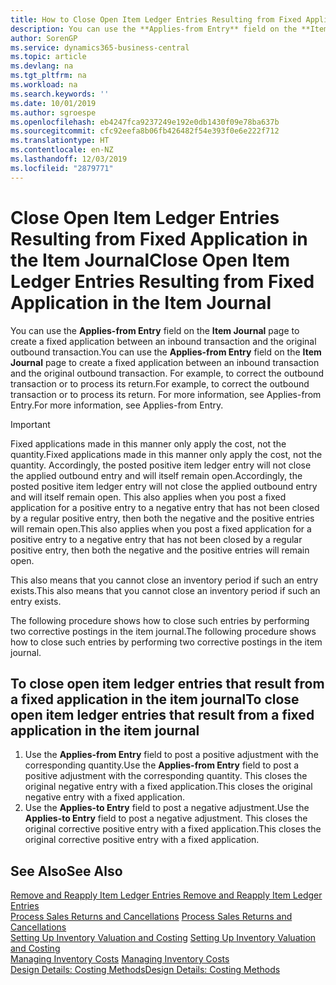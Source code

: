 ```yaml
---
title: How to Close Open Item Ledger Entries Resulting from Fixed Application in the Item Journal | Microsoft Docs
description: You can use the **Applies-from Entry** field on the **Item Journal** page to create a fixed application between an inbound transaction and the original outbound transaction. For example, to correct the outbound transaction or to process its return.
author: SorenGP
ms.service: dynamics365-business-central
ms.topic: article
ms.devlang: na
ms.tgt_pltfrm: na
ms.workload: na
ms.search.keywords: ''
ms.date: 10/01/2019
ms.author: sgroespe
ms.openlocfilehash: eb4247fca9237249e192e0db1430f09e78ba637b
ms.sourcegitcommit: cfc92eefa8b06fb426482f54e393f0e6e222f712
ms.translationtype: HT
ms.contentlocale: en-NZ
ms.lasthandoff: 12/03/2019
ms.locfileid: "2879771"
---
```

# <a name="close-open-item-ledger-entries-resulting-from-fixed-application-in-the-item-journal"></a><span data-ttu-id="1e459-104">Close Open Item Ledger Entries Resulting from Fixed Application in the Item Journal</span><span class="sxs-lookup"><span data-stu-id="1e459-104">Close Open Item Ledger Entries Resulting from Fixed Application in the Item Journal</span></span>
<span data-ttu-id="1e459-105">You can use the **Applies-from Entry** field on the **Item Journal** page to create a fixed application between an inbound transaction and the original outbound transaction.</span><span class="sxs-lookup"><span data-stu-id="1e459-105">You can use the **Applies-from Entry** field on the **Item Journal** page to create a fixed application between an inbound transaction and the original outbound transaction.</span></span> <span data-ttu-id="1e459-106">For example, to correct the outbound transaction or to process its return.</span><span class="sxs-lookup"><span data-stu-id="1e459-106">For example, to correct the outbound transaction or to process its return.</span></span> <span data-ttu-id="1e459-107">For more information, see Applies-from Entry.</span><span class="sxs-lookup"><span data-stu-id="1e459-107">For more information, see Applies-from Entry.</span></span>  

> [!IMPORTANT]  
>  <span data-ttu-id="1e459-108">Fixed applications made in this manner only apply the cost, not the quantity.</span><span class="sxs-lookup"><span data-stu-id="1e459-108">Fixed applications made in this manner only apply the cost, not the quantity.</span></span> <span data-ttu-id="1e459-109">Accordingly, the posted positive item ledger entry will not close the applied outbound entry and will itself remain open.</span><span class="sxs-lookup"><span data-stu-id="1e459-109">Accordingly, the posted positive item ledger entry will not close the applied outbound entry and will itself remain open.</span></span> <span data-ttu-id="1e459-110">This also applies when you post a fixed application for a positive entry to a negative entry that has not been closed by a regular positive entry, then both the negative and the positive entries will remain open.</span><span class="sxs-lookup"><span data-stu-id="1e459-110">This also applies when you post a fixed application for a positive entry to a negative entry that has not been closed by a regular positive entry, then both the negative and the positive entries will remain open.</span></span>  
>   
>  <span data-ttu-id="1e459-111">This also means that you cannot close an inventory period if such an entry exists.</span><span class="sxs-lookup"><span data-stu-id="1e459-111">This also means that you cannot close an inventory period if such an entry exists.</span></span>  

<span data-ttu-id="1e459-112">The following procedure shows how to close such entries by performing two corrective postings in the item journal.</span><span class="sxs-lookup"><span data-stu-id="1e459-112">The following procedure shows how to close such entries by performing two corrective postings in the item journal.</span></span>  

## <a name="to-close-open-item-ledger-entries-that-result-from-a-fixed-application-in-the-item-journal"></a><span data-ttu-id="1e459-113">To close open item ledger entries that result from a fixed application in the item journal</span><span class="sxs-lookup"><span data-stu-id="1e459-113">To close open item ledger entries that result from a fixed application in the item journal</span></span>  

1.  <span data-ttu-id="1e459-114">Use the **Applies-from Entry** field to post a positive adjustment with the corresponding quantity.</span><span class="sxs-lookup"><span data-stu-id="1e459-114">Use the **Applies-from Entry** field to post a positive adjustment with the corresponding quantity.</span></span> <span data-ttu-id="1e459-115">This closes the original negative entry with a fixed application.</span><span class="sxs-lookup"><span data-stu-id="1e459-115">This closes the original negative entry with a fixed application.</span></span>  
2.  <span data-ttu-id="1e459-116">Use the **Applies-to Entry** field to post a negative adjustment.</span><span class="sxs-lookup"><span data-stu-id="1e459-116">Use the **Applies-to Entry** field to post a negative adjustment.</span></span> <span data-ttu-id="1e459-117">This closes the original corrective positive entry with a fixed application.</span><span class="sxs-lookup"><span data-stu-id="1e459-117">This closes the original corrective positive entry with a fixed application.</span></span>  

## <a name="see-also"></a><span data-ttu-id="1e459-118">See Also</span><span class="sxs-lookup"><span data-stu-id="1e459-118">See Also</span></span>  
[<span data-ttu-id="1e459-119"> Remove and Reapply Item Ledger Entries</span><span class="sxs-lookup"><span data-stu-id="1e459-119"> Remove and Reapply Item Ledger Entries</span></span>](finance-how-to-remove-and-reapply-item-entries.md)  
 <span data-ttu-id="1e459-120">[Process Sales Returns and Cancellations](sales-how-process-sales-returns-cancellations.md) </span><span class="sxs-lookup"><span data-stu-id="1e459-120">[Process Sales Returns and Cancellations](sales-how-process-sales-returns-cancellations.md) </span></span>  
 <span data-ttu-id="1e459-121">[Setting Up Inventory Valuation and Costing](finance-set-up-inventory-valuation-and-costing.md) </span><span class="sxs-lookup"><span data-stu-id="1e459-121">[Setting Up Inventory Valuation and Costing](finance-set-up-inventory-valuation-and-costing.md) </span></span>  
 <span data-ttu-id="1e459-122">[Managing Inventory Costs](finance-manage-inventory-costs.md) </span><span class="sxs-lookup"><span data-stu-id="1e459-122">[Managing Inventory Costs](finance-manage-inventory-costs.md) </span></span>  
 [<span data-ttu-id="1e459-123">Design Details: Costing Methods</span><span class="sxs-lookup"><span data-stu-id="1e459-123">Design Details: Costing Methods</span></span>](design-details-costing-methods.md)
